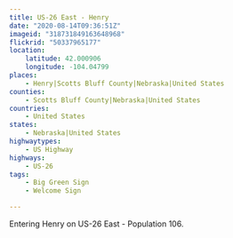 ```yaml
---
title: US-26 East - Henry
date: "2020-08-14T09:36:51Z"
imageid: "318731849163648968"
flickrid: "50337965177"
location:
    latitude: 42.000906
    longitude: -104.04799
places:
    - Henry|Scotts Bluff County|Nebraska|United States
counties:
    - Scotts Bluff County|Nebraska|United States
countries:
    - United States
states:
    - Nebraska|United States
highwaytypes:
    - US Highway
highways:
    - US-26
tags:
    - Big Green Sign
    - Welcome Sign

---
```

Entering Henry on US-26 East - Population 106. 